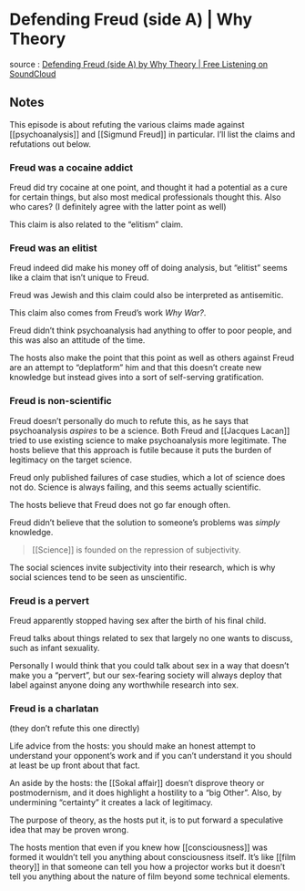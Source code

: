 # Defending Freud (side A) | Why Theory

source
: [Defending Freud (side A) by Why Theory | Free Listening on SoundCloud](https://soundcloud.com/whytheory/defending-freud-side-a)


<a id="org24ba408"></a>

## Notes

This episode is about refuting the various claims made against [[psychoanalysis]] and [[Sigmund Freud]] in particular. I&rsquo;ll list the claims and refutations out below.


<a id="orgd97bef4"></a>

### Freud was a cocaine addict

Freud did try cocaine at one point, and thought it had a potential as a cure for certain things, but also most medical professionals thought this. Also who cares? (I definitely agree with the latter point as well)

This claim is also related to the &ldquo;elitism&rdquo; claim.


<a id="orgf73e30b"></a>

### Freud was an elitist

Freud indeed did make his money off of doing analysis, but &ldquo;elitist&rdquo; seems like a claim that isn&rsquo;t unique to Freud.

Freud was Jewish and this claim could also be interpreted as antisemitic.

This claim also comes from Freud&rsquo;s work _Why War?_.

Freud didn&rsquo;t think psychoanalysis had anything to offer to poor people, and this was also an attitude of the time.

The hosts also make the point that this point as well as others against Freud are an attempt to &ldquo;deplatform&rdquo; him and that this doesn&rsquo;t create new knowledge but instead gives into a sort of self-serving gratification.


<a id="org3118084"></a>

### Freud is non-scientific

Freud doesn&rsquo;t personally do much to refute this, as he says that psychoanalysis _aspires_ to be a science. Both Freud and [[Jacques Lacan]] tried to use existing science to make psychoanalysis more legitimate. The hosts believe that this approach is futile because it puts the burden of legitimacy on the target science.

Freud only published failures of case studies, which a lot of science does not do. Science is always failing, and this seems actually scientific.

The hosts believe that Freud does not go far enough often.

Freud didn&rsquo;t believe that the solution to someone&rsquo;s problems was _simply_ knowledge.

> [[Science]] is founded on the repression of subjectivity.

The social sciences invite subjectivity into their research, which is why social sciences tend to be seen as unscientific.


<a id="orgddde75d"></a>

### Freud is a pervert

Freud apparently stopped having sex after the birth of his final child.

Freud talks about things related to sex that largely no one wants to discuss, such as infant sexuality.

Personally I would think that you could talk about sex in a way that doesn&rsquo;t make you a &ldquo;pervert&rdquo;, but our sex-fearing society will always deploy that label against anyone doing any worthwhile research into sex.


<a id="org1f365ed"></a>

### Freud is a charlatan

(they don&rsquo;t refute this one directly)

Life advice from the hosts: you should make an honest attempt to understand your opponent&rsquo;s work and if you can&rsquo;t understand it you should at least be up front about that fact.

An aside by the hosts: the [[Sokal affair]] doesn&rsquo;t disprove theory or postmodernism, and it does highlight a hostility to a &ldquo;big Other&rdquo;. Also, by undermining &ldquo;certainty&rdquo; it creates a lack of legitimacy.

The purpose of theory, as the hosts put it, is to put forward a speculative idea that may be proven wrong.

The hosts mention that even if you knew how [[consciousness]] was formed it wouldn&rsquo;t tell you anything about consciousness itself. It&rsquo;s like [[film theory]] in that someone can tell you how a projector works but it doesn&rsquo;t tell you anything about the nature of film beyond some technical elements.
